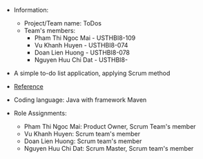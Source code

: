 * Information:
	* Project/Team name: ToDos
	* Team's members:
		* Pham Thi Ngoc Mai - USTHBI8-109
		* Vu Khanh Huyen - USTHBI8-074
		* Doan Lien Huong - USTHBI8-078
		* Nguyen Huu Chi Dat - USTHBI8-
	
* A simple to-do list application, applying Scrum method
* [Reference](https://itunes.apple.com/vn/app/simple-todo-list-1-task-list/id1099664597?mt=8)
* Coding language: Java with framework Maven
* Role Assignments:
	* Pham Thi Ngoc Mai: Product Owner, Scrum Team's member
	* Vu Khanh Huyen: Scrum team's member
	* Doan Lien Huong: Scrum team's member
	* Nguyen Huu Chi Dat: Scrum Master, Scrum team's member



